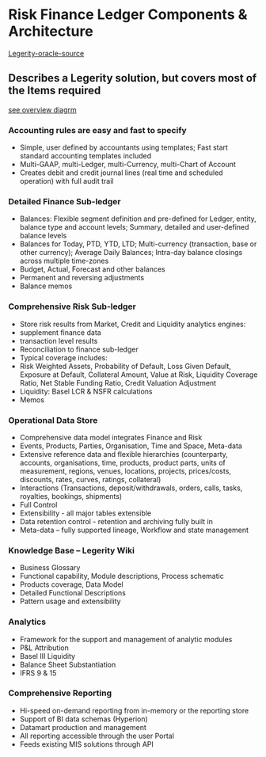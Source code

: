 # Risk Finance Ledger Components & Architecture
[Legerity-oracle-source](file:///C:/Users/p_utt/Documents/Paul/Tech/Java/Ledgers/2015-07-02-Jeremey-Wood-Legerity-Finance-and-Risk-Coherence-SIG.pdf)

## Describes a Legerity solution, but covers most of the Items required
[see overview diagrm](https://github.com/putting/Documentation/blob/master/architecture/overview-risk-and-finance.jpg)


### Accounting rules are easy and fast to specify
- Simple, user defined by accountants using templates; Fast start standard
accounting templates included
- Multi-GAAP, multi-Ledger, multi-Currency, multi-Chart of Account
- Creates debit and credit journal lines (real time and scheduled operation)
with full audit trail

### Detailed Finance Sub-ledger
- Balances: Flexible segment definition and pre-defined for Ledger, entity,
balance type and account levels; Summary, detailed and user-defined
balance levels
- Balances for Today, PTD, YTD, LTD; Multi-currency (transaction, base or
other currency); Average Daily Balances; Intra-day balance closings across
multiple time-zones
- Budget, Actual, Forecast and other balances
- Permanent and reversing adjustments
- Balance memos

### Comprehensive Risk Sub-ledger
- Store risk results from Market, Credit and Liquidity analytics
engines:
- supplement finance data
- transaction level results
- Reconciliation to finance sub-ledger
- Typical coverage includes:
- Risk Weighted Assets, Probability of Default, Loss Given Default,
Exposure at Default, Collateral Amount, Value at Risk, Liquidity
Coverage Ratio, Net Stable Funding Ratio, Credit Valuation
Adjustment
- Liquidity: Basel LCR & NSFR calculations
- Memos

### Operational Data Store
- Comprehensive data model integrates Finance and Risk
- Events, Products, Parties, Organisation, Time and Space, Meta-data
- Extensive reference data and flexible hierarchies (counterparty,
accounts, organisations, time, products, product parts, units of
measurement, regions, venues, locations, projects, prices/costs,
discounts, rates, curves, ratings, collateral)
- Interactions (Transactions, deposit/withdrawals, orders, calls, tasks,
royalties, bookings, shipments)
- Full Control
- Extensibility - all major tables extensible
- Data retention control - retention and archiving fully built in
- Meta-data – fully supported lineage, Workflow and state management

### Knowledge Base – Legerity Wiki
- Business Glossary
- Functional capability, Module descriptions, Process schematic
- Products coverage, Data Model
- Detailed Functional Descriptions
- Pattern usage and extensibility

### Analytics
- Framework for the support and management of analytic
modules
- P&L Attribution
- Basel III Liquidity
- Balance Sheet Substantiation
- IFRS 9 & 15

### Comprehensive Reporting
- Hi-speed on-demand reporting from in-memory or the
reporting store
- Support of BI data schemas (Hyperion)
- Datamart production and management
- All reporting accessible through the user Portal
- Feeds existing MIS solutions through API

